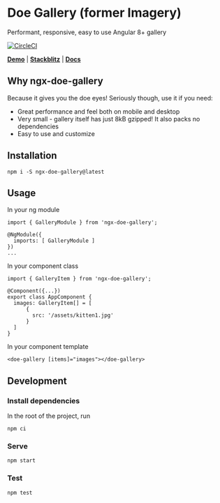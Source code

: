 # Doe Gallery (former Imagery)

Performant, responsive, easy to use Angular 8+ gallery

[![CircleCI](https://circleci.com/gh/daelmaak/ngx-doe-gallery.svg?style=shield)](https://circleci.com/gh/daelmaak/ngx-doe-gallery)

[**Demo**](https://daelmaak.github.io/ngx-doe-gallery/) |
[**Stackblitz**](https://stackblitz.com/edit/ngx-doe-gallery) |
[**Docs**](https://github.com/daelmaak/ngx-doe-gallery/wiki/Gallery-API)

## Why ngx-doe-gallery

Because it gives you the doe eyes! Seriously though, use it if you need:

- Great performance and feel both on mobile and desktop
- Very small - gallery itself has just 8kB gzipped! It also packs no dependencies
- Easy to use and customize

## Installation

`npm i -S ngx-doe-gallery@latest`

## Usage

In your ng module

```
import { GalleryModule } from 'ngx-doe-gallery';

@NgModule({
  imports: [ GalleryModule ]
})
...
```

In your component class

```
import { GalleryItem } from 'ngx-doe-gallery';

@Component({...})
export class AppComponent {
  images: GalleryItem[] = [
      {
        src: '/assets/kitten1.jpg'
      }
  ]
}
```

In your component template

```
<doe-gallery [items]="images"></doe-gallery>
```

## Development

### Install dependencies

In the root of the project, run

```
npm ci
```

### Serve

```
npm start
```

### Test

```
npm test
```
